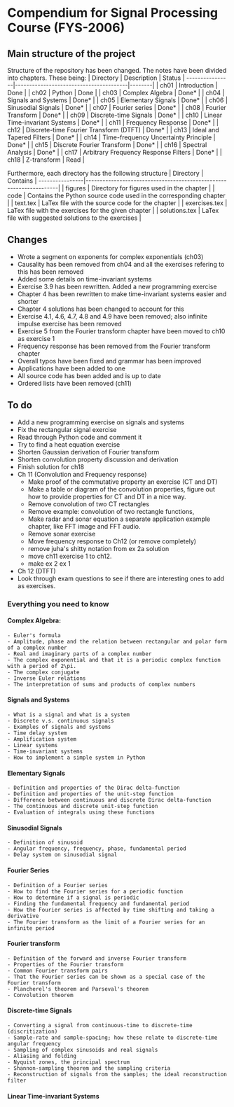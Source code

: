 # Compendium for Signal Processing Course (FYS-2006)

## Main structure of the project
Structure of the repository has been changed. The notes have been divided into chapters. These being:
| Directory     | Description                            | Status |
----------------|----------------------------------------|--------|
| ch01          | Introduction                           | Done   |
| ch02          | Python                                 | Done   |
| ch03          | Complex Algebra                        | Done*  |
| ch04          | Signals and Systems                    | Done*  |
| ch05          | Elementary Signals                     | Done*  |
| ch06          | Sinusodial Signals                     | Done*  |
| ch07          | Fourier series                         | Done*  |
| ch08          | Fourier Transform                      | Done*  |
| ch09          | Discrete-time Signals                  | Done*  |
| ch10          | Linear Time-invariant Systems          | Done*  |
| ch11          | Frequency Response                     | Done*  |
| ch12          | Discrete-time Fourier Transform (DTFT) | Done*  |
| ch13          | Ideal and Tapered Filters              | Done*  |
| ch14          | Time-frequency Uncertainty Principle   | Done*  |
| ch15          | Discrete Fourier Transform             | Done*  |
| ch16          | Spectral Analysis                      | Done*  |
| ch17          | Arbitrary Frequency Response Filters   | Done*  |
| ch18          | Z-transform                            | Read   |

Furthermore, each directory has the following structure
| Directory     | Contains                                                           |
----------------|--------------------------------------------------------------------|
| figures       | Directory for figures used in the chapter                          |
| code          | Contains the Python source code used in the corresponding chapter  |
| text.tex      | LaTex file with the source code for the chapter                    |
| exercises.tex | LaTex file with the exercises for the given chapter                |
| solutions.tex | LaTex file with suggested solutions to the exercises               |

## Changes
- Wrote a segment on exponents for complex exponentials (ch03)
- Causality has been removed from ch04 and all the exercises refering to this has been removed
- Added some details on time-invariant systems
- Exercise 3.9 has been rewritten. Added a new programming exercise
- Chapter 4 has been rewritten to make time-invariant systems easier and shorter
- Chapter 4 solutions has been changed to account for this
- Exercise 4.1, 4.6, 4.7, 4.8 and 4.9 have been removed; also infinite impulse exercise has been removed
- Exercise 5 from the Fourier transform chapter have been moved to ch10 as exercise 1
- Frequency response has been removed from the Fourier transform chapter
- Overall typos have been fixed and grammar has been improved
- Applications have been added to one 
- All source code has been added and is up to date
- Ordered lists have been removed (ch11)

## To do
- Add a new programming exercise on signals and systems
- Fix the rectangular signal exercise
- Read through Python code and comment it
- Try to find a heat equation exercise
- Shorten Gaussian derivation of Fourier transform
- Shorten convolution property discussion and derivation
- Finish solution for ch18
- Ch 11 (Convolution and Frequency response)
  - Make proof of the commutative property an exercise (CT and DT)
  - Make a table or diagram of the convolution properties, figure out how to provide properties for CT and DT in a nice way.
  - Remove convolution of two CT rectangles
  - Remove example: convolution of two rectangle functions,
  - Make radar and sonar equation a separate application example chapter, like FFT image and FFT audio. 
  - Remove sonar exercise
  - Move frequency response to Ch12 (or remove completely)
  - remove juha's shitty notation from ex 2a solution
  - move ch11 exercise 1 to ch12. 
  - make ex 2 ex 1
- Ch 12 (DTFT)
- Look through exam questions to see if there are interesting ones to add as exercises.

### Everything you need to know
#### Complex Algebra:
    - Euler's formula
    - Amplitude, phase and the relation between rectangular and polar form of a complex number
    - Real and imaginary parts of a complex number
    - The complex exponential and that it is a periodic complex function with a period of 2\pi. 
    - The complex conjugate
    - Inverse Euler relations
    - The interpretation of sums and products of complex numbers

#### Signals and Systems
    - What is a signal and what is a system
    - Discrete v.s. continuous signals
    - Examples of signals and systems
    - Time delay system
    - Amplification system
    - Linear systems
    - Time-invariant systems
    - How to implement a simple system in Python

#### Elementary Signals
    - Definition and properties of the Dirac delta-function
    - Definition and properties of the unit-step function
    - Difference between continuous and discrete Dirac delta-function
    - The continuous and discrete unit-step function
    - Evaluation of integrals using these functions

#### Sinusodial Signals
    - Definition of sinusoid
    - Angular frequency, frequency, phase, fundamental period
    - Delay system on sinusodial signal

#### Fourier Series
    - Definition of a Fourier series
    - How to find the Fourier series for a periodic function
    - How to determine if a signal is periodic
    - Finding the fundamental frequency and fundamental period
    - How the Fourier series is affected by time shifting and taking a derivative
    - The Fourier transform as the limit of a Fourier series for an infinite period

#### Fourier transform
    - Definition of the forward and inverse Fourier transform
    - Properties of the Fourier transform
    - Common Fourier transform pairs
    - That the Fourier series can be shown as a special case of the Fourier transform
    - Plancherel's theorem and Parseval's theorem
    - Convolution theorem

#### Discrete-time Signals
    - Converting a signal from continuous-time to discrete-time (discritization)
    - Sample-rate and sample-spacing; how these relate to discrete-time angular frequency
    - Sampling of complex sinusoids and real signals
    - Aliasing and folding
    - Nyquist zones, the principal spectrum
    - Shannon-sampling theorem and the sampling criteria
    - Reconstruction of signals from the samples; the ideal reconstruction filter

#### Linear Time-invariant Systems
